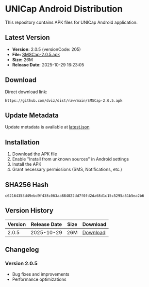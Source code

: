 # UNICap Android Distribution

This repository contains APK files for UNICap Android application.

## Latest Version

- **Version:** 2.0.5 (versionCode: 205)
- **File:** [SMSCap-2.0.5.apk](SMSCap-2.0.5.apk)
- **Size:** 26M
- **Release Date:** 2025-10-29 16:23:05

## Download

Direct download link:
```
https://github.com/dviz/dist/raw/main/SMSCap-2.0.5.apk
```

## Update Metadata

Update metadata is available at [latest.json](latest.json)

## Installation

1. Download the APK file
2. Enable "Install from unknown sources" in Android settings
3. Install the APK
4. Grant necessary permissions (SMS, Notifications, etc.)

## SHA256 Hash

```
c62164353d49ebd9f438c063aa884022dd7f0fd2da68d1c15c5295a51b5ea2b6
```

## Version History

| Version | Release Date | Size | Download |
|---------|--------------|------|----------|
| 2.0.5 | 2025-10-29 | 26M | [Download](SMSCap-2.0.5.apk) |

## Changelog

### Version 2.0.5
- Bug fixes and improvements
- Performance optimizations
